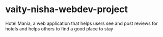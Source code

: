 # vaity-nisha-webdev-project
Hotel Mania, a web application that helps users see and post reviews for hotels and helps others to find a good place to stay
